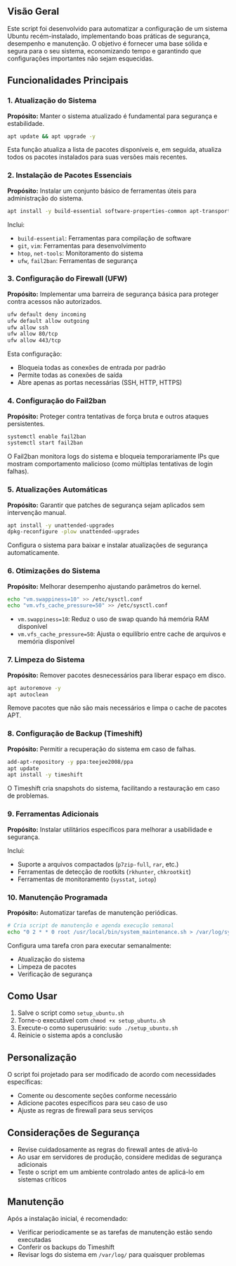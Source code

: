 ## Visão Geral
Este script foi desenvolvido para automatizar a configuração de um sistema Ubuntu recém-instalado, implementando boas práticas de segurança, desempenho e manutenção. O objetivo é fornecer uma base sólida e segura para o seu sistema, economizando tempo e garantindo que configurações importantes não sejam esquecidas.

## Funcionalidades Principais

### 1. Atualização do Sistema
**Propósito:** Manter o sistema atualizado é fundamental para segurança e estabilidade.
```bash
apt update && apt upgrade -y
```
Esta função atualiza a lista de pacotes disponíveis e, em seguida, atualiza todos os pacotes instalados para suas versões mais recentes.

### 2. Instalação de Pacotes Essenciais
**Propósito:** Instalar um conjunto básico de ferramentas úteis para administração do sistema.
```bash
apt install -y build-essential software-properties-common apt-transport-https ca-certificates curl wget git vim htop net-tools unzip gnupg lsb-release ufw fail2ban
```
Inclui:
- `build-essential`: Ferramentas para compilação de software
- `git`, `vim`: Ferramentas para desenvolvimento
- `htop`, `net-tools`: Monitoramento do sistema
- `ufw`, `fail2ban`: Ferramentas de segurança

### 3. Configuração do Firewall (UFW)
**Propósito:** Implementar uma barreira de segurança básica para proteger contra acessos não autorizados.
```bash
ufw default deny incoming
ufw default allow outgoing
ufw allow ssh
ufw allow 80/tcp
ufw allow 443/tcp
```
Esta configuração:
- Bloqueia todas as conexões de entrada por padrão
- Permite todas as conexões de saída
- Abre apenas as portas necessárias (SSH, HTTP, HTTPS)

### 4. Configuração do Fail2ban
**Propósito:** Proteger contra tentativas de força bruta e outros ataques persistentes.
```bash
systemctl enable fail2ban
systemctl start fail2ban
```
O Fail2ban monitora logs do sistema e bloqueia temporariamente IPs que mostram comportamento malicioso (como múltiplas tentativas de login falhas).

### 5. Atualizações Automáticas
**Propósito:** Garantir que patches de segurança sejam aplicados sem intervenção manual.
```bash
apt install -y unattended-upgrades
dpkg-reconfigure -plow unattended-upgrades
```
Configura o sistema para baixar e instalar atualizações de segurança automaticamente.

### 6. Otimizações do Sistema
**Propósito:** Melhorar desempenho ajustando parâmetros do kernel.
```bash
echo "vm.swappiness=10" >> /etc/sysctl.conf
echo "vm.vfs_cache_pressure=50" >> /etc/sysctl.conf
```
- `vm.swappiness=10`: Reduz o uso de swap quando há memória RAM disponível
- `vm.vfs_cache_pressure=50`: Ajusta o equilíbrio entre cache de arquivos e memória disponível

### 7. Limpeza do Sistema
**Propósito:** Remover pacotes desnecessários para liberar espaço em disco.
```bash
apt autoremove -y
apt autoclean
```
Remove pacotes que não são mais necessários e limpa o cache de pacotes APT.

### 8. Configuração de Backup (Timeshift)
**Propósito:** Permitir a recuperação do sistema em caso de falhas.
```bash
add-apt-repository -y ppa:teejee2008/ppa
apt update
apt install -y timeshift
```
O Timeshift cria snapshots do sistema, facilitando a restauração em caso de problemas.

### 9. Ferramentas Adicionais
**Propósito:** Instalar utilitários específicos para melhorar a usabilidade e segurança.

Inclui:
- Suporte a arquivos compactados (`p7zip-full`, `rar`, etc.)
- Ferramentas de detecção de rootkits (`rkhunter`, `chkrootkit`)
- Ferramentas de monitoramento (`sysstat`, `iotop`)

### 10. Manutenção Programada
**Propósito:** Automatizar tarefas de manutenção periódicas.
```bash
# Cria script de manutenção e agenda execução semanal
echo "0 2 * * 0 root /usr/local/bin/system_maintenance.sh > /var/log/system_maintenance.log 2>&1" > /etc/cron.d/system_maintenance
```
Configura uma tarefa cron para executar semanalmente:
- Atualização do sistema
- Limpeza de pacotes
- Verificação de segurança

## Como Usar
1. Salve o script como `setup_ubuntu.sh`
2. Torne-o executável com `chmod +x setup_ubuntu.sh`
3. Execute-o como superusuário: `sudo ./setup_ubuntu.sh`
4. Reinicie o sistema após a conclusão

## Personalização
O script foi projetado para ser modificado de acordo com necessidades específicas:
- Comente ou descomente seções conforme necessário
- Adicione pacotes específicos para seu caso de uso
- Ajuste as regras de firewall para seus serviços

## Considerações de Segurança
- Revise cuidadosamente as regras do firewall antes de ativá-lo
- Ao usar em servidores de produção, considere medidas de segurança adicionais
- Teste o script em um ambiente controlado antes de aplicá-lo em sistemas críticos

## Manutenção
Após a instalação inicial, é recomendado:
- Verificar periodicamente se as tarefas de manutenção estão sendo executadas
- Conferir os backups do Timeshift
- Revisar logs do sistema em `/var/log/` para quaisquer problemas
